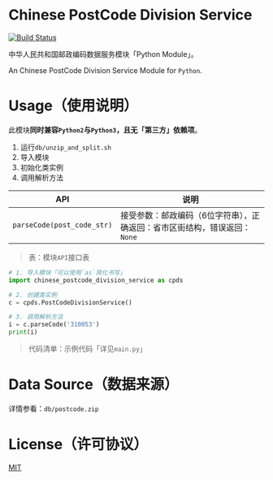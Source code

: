 # Chinese PostCode Division Service

[![Build Status](https://travis-ci.com/zihengCat/chinese-postcode-division-service.svg?branch=master)](https://travis-ci.com/zihengCat/chinese-postcode-division-service)

中华人民共和国邮政编码数据服务模块「Python Module」。

An Chinese PostCode Division Service Module for `Python`.

# Usage（使用说明）

此模块**同时兼容`Python2`与`Python3`，且无「第三方」依赖项**。

1. 运行`db/unzip_and_split.sh`
2. 导入模块
3. 初始化类实例
4. 调用解析方法

| API                        | 说明           |
| -------------------------- | -------------- |
| `parseCode(post_code_str)` | 接受参数：邮政编码（6位字符串），正确返回：省市区街结构，错误返回：`None` |

> 表：模块`API`接口表

```python
# 1. 导入模块「可以使用`as`简化书写」
import chinese_postcode_division_service as cpds

# 2. 创建类实例
c = cpds.PostCodeDivisionService()

# 3. 调用解析方法
i = c.parseCode('310053')
print(i)
```
> 代码清单：示例代码「详见`main.py`」

# Data Source（数据来源）

详情参看：`db/postcode.zip`

# License（许可协议）

[MIT](./LICENSE)

